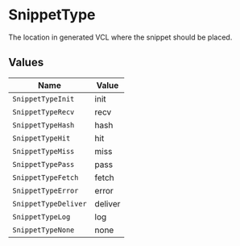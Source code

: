 # SnippetType

The location in generated VCL where the snippet should be placed.


## Values

| Name                 | Value                |
| -------------------- | -------------------- |
| `SnippetTypeInit`    | init                 |
| `SnippetTypeRecv`    | recv                 |
| `SnippetTypeHash`    | hash                 |
| `SnippetTypeHit`     | hit                  |
| `SnippetTypeMiss`    | miss                 |
| `SnippetTypePass`    | pass                 |
| `SnippetTypeFetch`   | fetch                |
| `SnippetTypeError`   | error                |
| `SnippetTypeDeliver` | deliver              |
| `SnippetTypeLog`     | log                  |
| `SnippetTypeNone`    | none                 |